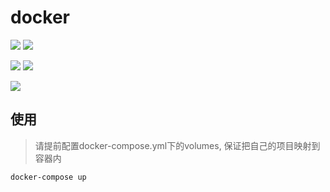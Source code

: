 
**docker**
===========

[![](https://img.shields.io/badge/docker-php%2d-phalcon%2d-swoole%2d-redis-099cec?logo=docker)](https://hub.docker.com/r/twbworld/php-phalcon-swoole-redis)
[![](https://img.shields.io/badge/dockerfile-php%2d-phalcon%2d-swoole%2d-redis-00d1b2?logo=github)](https://github.com/twbworld/docker-php-phalcon-swoole-redis)

[![](https://img.shields.io/badge/docker-hugo%2d-go%2d-git-099cec?logo=docker)](https://hub.docker.com/r/twbworld/hugo-go-git)
[![](https://img.shields.io/badge/dockerfile-hugo%2d-go%2d-git-00d1b2?logo=github)](https://github.com/twbworld/docker-hugo-go-git)

[![](https://img.shields.io/github/license/twbworld/docker)](https://github.com/twbworld/docker/blob/master/LICENSE)


## 使用

> 请提前配置docker-compose.yml下的volumes, 保证把自己的项目映射到容器内

```shell
docker-compose up
```
